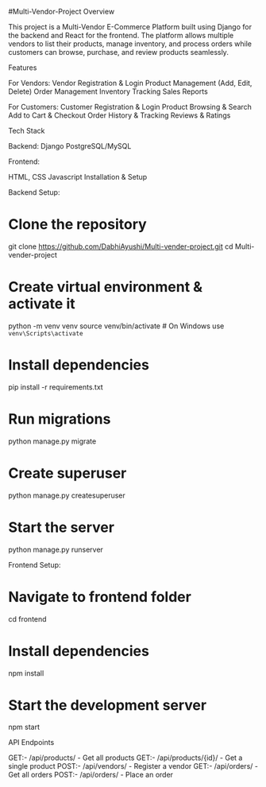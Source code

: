 #Multi-Vendor-Project
Overview

This project is a Multi-Vendor E-Commerce Platform built using Django for the backend and React for the frontend. The platform allows multiple vendors to list their products, manage inventory, and process orders while customers can browse, purchase, and review products seamlessly.

Features

For Vendors:
Vendor Registration & Login
Product Management (Add, Edit, Delete)
Order Management
Inventory Tracking
Sales Reports

For Customers:
Customer Registration & Login
Product Browsing & Search
Add to Cart & Checkout
Order History & Tracking
Reviews & Ratings

Tech Stack

Backend:
Django
PostgreSQL/MySQL

Frontend:

HTML, CSS
Javascript
Installation & Setup

Backend Setup:
# Clone the repository
git clone https://github.com/DabhiAyushi/Multi-vender-project.git
cd Multi-vender-project

# Create virtual environment & activate it
python -m venv venv
source venv/bin/activate  # On Windows use `venv\Scripts\activate`

# Install dependencies
pip install -r requirements.txt

# Run migrations
python manage.py migrate

# Create superuser
python manage.py createsuperuser

# Start the server
python manage.py runserver

Frontend Setup:
# Navigate to frontend folder
cd frontend

# Install dependencies
npm install

# Start the development server
npm start

API Endpoints

GET:-   /api/products/ - Get all products
GET:-   /api/products/{id}/ - Get a single product
POST:-  /api/vendors/ - Register a vendor
GET:-   /api/orders/ - Get all orders
POST:-  /api/orders/ - Place an order

